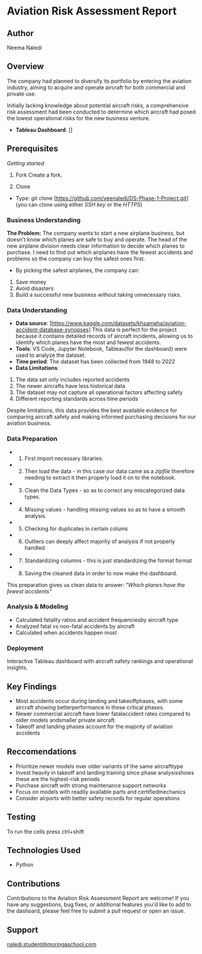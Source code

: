 # Aviation Risk Assessment Report

## Author
Neema Naledi

## Overview
The company had planned to diversify its portfolio by entering the aviation industry, aiming to acquire and operate aircraft for both commercial and private use.

Initially lacking knowledge about potential aircraft risks, a comprehensive risk assessment had been conducted to determine which aircraft had posed the lowest operational risks for the new business venture.

- **Tableau Dashboard**: []

## Prerequisites
*Getting started*
1. Fork 
Create a fork.

2. Clone 

- Type: git clone [https://github.com/veenaledi/DS-Phase-1-Project.git]
(you can clone using either *SSH key*  or the *HTTPS*)

### Business Understanding
__The Problem:__ The company wants to start a new airplane business, but doesn't know which planes are safe to buy and operate. 
The head of the new airplane division needs clear information to decide which planes to purchase. I need to find out which airplanes have the fewest accidents and problems so the company can buy the safest ones first. 
- By picking the safest airplanes, the company can: 
1. Save money 
2. Avoid disasters  
3. Build a successful new business without taking unnecessary risks.

### Data Understanding 
- **Data source**: [https://www.kaggle.com/datasets/khsamaha/aviation-accident-database-synopses]
This data is perfect for the project because it contains detailed records of aircraft incidents, allowing us to identify which planes have the most and fewest accidents.
- **Tools**: VS Code, Jupyter Notebook, Tableau(for the dashboard) were used to analyze the dataset. 
- **Time period**: The dataset has been collected from 1948 to 2022
- **Data Limitations**: 
1. The data set only includes reported accidents
2. The newer aircrafts have less historical data
3. The dataset may not capture all operational factors affecting safety
5. Different reporting standards across time periods 

Despite limitations, this data provides the best available evidence for comparing aircraft safety and making informed purchasing decisions for our aviation business.

### Data Preparation
- 1. First import necessary libraries.

- 2. Then load the data - in this case our data came as a *zipfile* therefore needing to extract it then properly load it on to the notebook.

- 3. Clean the Data Types - so as to correct any miscategorized data types.

- 4. Missing values - handling missing values so as to have a smooth analysis.

- 5. Checking for duplicates in certain colums

- 6. Outliers can deeply affect majority of analysis if not properly handled

- 7. Standardizing columns - this is just standardizing the format format

- 8. Saving the cleaned data in order to now make the dashboard.

This preparation gives us clean data to answer: *"Which planes have the fewest accidents"*

### Analysis & Modeling
- Calculated fatality ratios and accident frequenciesby aircraft type
- Analyzed fatal vs non-fatal accidents by aircraft
- Calculated when accidents happen most

### Deployment
Interactive Tableau dashboard with aircraft safety rankings and operational insights.

## Key Findings

- Most accidents occur during landing and takeoffphases, with some aircraft showing betterperformance in these critical phases.
- Newer commercial aircraft have lower fatalaccident rates compared to older models andsmaller private aircraft.
- Takeoff and landing phases account for the majority of aviation accidents

## Reccomendations 
- Prioritize newer models over older variants of the same aircrafttype
- Invest heavily in takeoff and landing training since phase analysisshows these are the highest-risk periods
- Purchase aircraft with strong maintenance support networks
- Focus on models with readily available parts and certifiedmechanics
- Consider airports with better safety records for regular operations


## Testing
To run the cells press ctrl+shift

## Technologies Used
- Python

## Contributions

Contributions to the Aviation Risk Assessment Report are welcome! If you have any suggestions, bug fixes, or additional features you'd like to add to the dashoard, please feel free to submit a pull request or open an issue.

## Support
naledi.student@moringaschool.com
